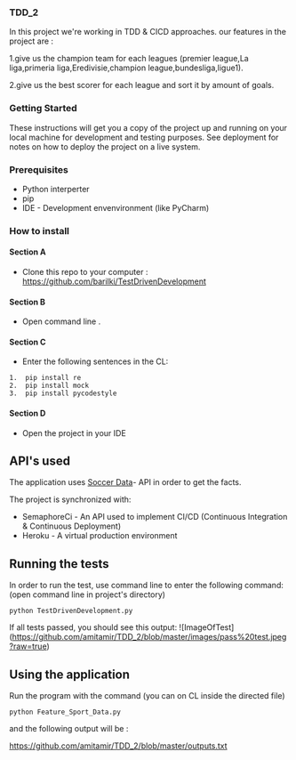 ### TDD_2
In this project we're working in TDD & CICD approaches.
our features in the project are :   


1.give us the champion team for each leagues (premier league,La liga,primeria liga,Eredivisie,champion league,bundesliga,ligue1).

2.give us the best scorer for each league and sort it by amount of goals.


### Getting Started
These instructions will get you a copy of the project up and running on your local machine for development and testing purposes. See deployment for notes on how to deploy the project on a live system.

### Prerequisites
* Python interperter
* pip
* IDE - Development envenvironment (like PyCharm)

### How to install

#### Section A
* Clone this repo to your computer : https://github.com/barilki/TestDrivenDevelopment

#### Section B
* Open command line .

#### Section C
* Enter the following sentences in the CL:

```
1.  pip install re 
2.  pip install mock
3.  pip install pycodestyle
```

#### Section D
* Open the project in your IDE


## API's used 
The application uses [Soccer Data](https://www.football-data.org)- API in order to get the facts.

The project is synchronized with:
* SemaphoreCi - An API used to implement CI/CD (Continuous Integration & Continuous Deployment)
* Heroku - A virtual production environment

## Running the tests 
In order to run the test, use command line to enter the following command: (open command line in project's directory)
 ```
 python TestDrivenDevelopment.py
 ```
If all tests passed, you should see this output:
![ImageOfTest]
(https://github.com/amitamir/TDD_2/blob/master/images/pass%20test.jpeg?raw=true)
  
  
## Using the application
Run the program with the command (you can on CL inside the directed file)
```
python Feature_Sport_Data.py
```
and the following output will be :

https://github.com/amitamir/TDD_2/blob/master/outputs.txt
